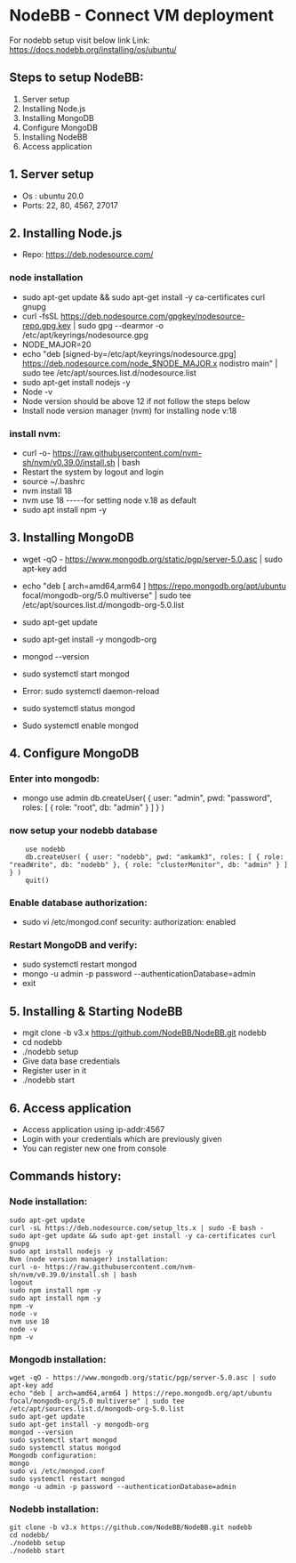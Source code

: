 # NodeBB - Connect VM deployment

For nodebb setup visit below link
Link: https://docs.nodebb.org/installing/os/ubuntu/
## Steps to setup NodeBB:
1. Server setup
2. Installing Node.js
3. Installing MongoDB
4. Configure MongoDB
5. Installing NodeBB
6. Access application

## 1. Server setup
- Os : ubuntu 20.0
- Ports: 22, 80, 4567, 27017
## 2. Installing Node.js
- Repo: https://deb.nodesource.com/
### node installation
- sudo apt-get update && sudo apt-get install -y ca-certificates curl gnupg
- curl -fsSL https://deb.nodesource.com/gpgkey/nodesource-repo.gpg.key | sudo gpg --dearmor -o /etc/apt/keyrings/nodesource.gpg
- NODE_MAJOR=20
- echo "deb [signed-by=/etc/apt/keyrings/nodesource.gpg] https://deb.nodesource.com/node_$NODE_MAJOR.x nodistro main" | sudo tee /etc/apt/sources.list.d/nodesource.list
- sudo apt-get install nodejs -y
- Node -v
- Node version should be above 12 if not follow the steps below
- Install node version manager (nvm) for installing node v:18
### install nvm:
- curl -o- https://raw.githubusercontent.com/nvm-sh/nvm/v0.39.0/install.sh | bash
- Restart the system by logout and login
- source ~/.bashrc
- nvm install 18
- nvm use 18 -----for setting node v.18 as default
- sudo apt install npm -y

## 3. Installing MongoDB
- wget -qO - https://www.mongodb.org/static/pgp/server-5.0.asc | sudo apt-key add 
- echo "deb [ arch=amd64,arm64 ] https://repo.mongodb.org/apt/ubuntu focal/mongodb-org/5.0 multiverse" | sudo tee /etc/apt/sources.list.d/mongodb-org-5.0.list
- sudo apt-get update
- sudo apt-get install -y mongodb-org

- mongod --version
- sudo systemctl start mongod
- Error: sudo systemctl daemon-reload
- sudo systemctl status mongod
- Sudo systemctl enable mongod

## 4. Configure MongoDB
### Enter into mongodb:
- mongo
    use admin
        db.createUser( { user: "admin", pwd: "password", roles: [ { role: "root", db: "admin" } ] } )
### now setup your nodebb database
        use nodebb
        db.createUser( { user: "nodebb", pwd: "amkamk3", roles: [ { role: "readWrite", db: "nodebb" }, { role: "clusterMonitor", db: "admin" } ] } )
        quit()

### Enable database authorization:
- sudo vi /etc/mongod.conf 
    security:
         authorization: enabled

### Restart MongoDB and verify:

- sudo systemctl restart mongod
- mongo -u admin -p password --authenticationDatabase=admin
- exit

## 5. Installing & Starting NodeBB
- mgit clone -b v3.x https://github.com/NodeBB/NodeBB.git nodebb
- cd nodebb
- ./nodebb setup
- Give data base credentials 
- Register user in it
- ./nodebb start

## 6. Access application
- Access application using ip-addr:4567
- Login with your credentials which are previously given
- You can register new one from console

## Commands history:
### Node installation:
    sudo apt-get update
    curl -sL https://deb.nodesource.com/setup_lts.x | sudo -E bash -
    sudo apt-get update && sudo apt-get install -y ca-certificates curl gnupg
    sudo apt install nodejs -y
    Nvm (node version manager) installation:
    curl -o- https://raw.githubusercontent.com/nvm-sh/nvm/v0.39.0/install.sh | bash
    logout
    sudo npm install npm -y
    sudo apt install npm -y
    npm -v
    node -v
    nvm use 18
    node -v
    npm -v
### Mongodb installation:
    wget -qO - https://www.mongodb.org/static/pgp/server-5.0.asc | sudo apt-key add
    echo "deb [ arch=amd64,arm64 ] https://repo.mongodb.org/apt/ubuntu focal/mongodb-org/5.0 multiverse" | sudo tee /etc/apt/sources.list.d/mongodb-org-5.0.list
    sudo apt-get update
    sudo apt-get install -y mongodb-org
    mongod --version
    sudo systemctl start mongod
    sudo systemctl status mongod
    Mongodb configuration:
    mongo
    sudo vi /etc/mongod.conf
    sudo systemctl restart mongod
    mongo -u admin -p password --authenticationDatabase=admin
### Nodebb installation:
    git clone -b v3.x https://github.com/NodeBB/NodeBB.git nodebb
    cd nodebb/
    ./nodebb setup
    ./nodebb start


